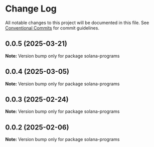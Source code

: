 # Change Log

All notable changes to this project will be documented in this file.
See [Conventional Commits](https://conventionalcommits.org) for commit guidelines.

## 0.0.5 (2025-03-21)

**Note:** Version bump only for package solana-programs





## 0.0.4 (2025-03-05)

**Note:** Version bump only for package solana-programs





## 0.0.3 (2025-02-24)

**Note:** Version bump only for package solana-programs





## 0.0.2 (2025-02-06)

**Note:** Version bump only for package solana-programs
